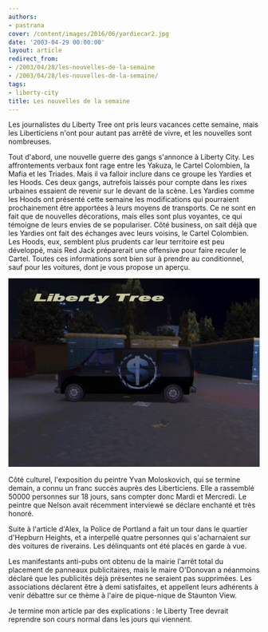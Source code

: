 ```yaml
---
authors:
- pastrana
cover: /content/images/2016/06/yardiecar2.jpg
date: '2003-04-29 00:00:00'
layout: article
redirect_from:
- /2003/04/28/les-nouvelles-de-la-semaine
- /2003/04/28/les-nouvelles-de-la-semaine/
tags:
- liberty-city
title: Les nouvelles de la semaine
---
```



Les journalistes du Liberty Tree ont pris leurs vacances cette semaine, mais les Liberticiens n'ont pour autant pas arrêté de vivre, et les nouvelles sont nombreuses.

Tout d'abord, une nouvelle guerre des gangs s'annonce à Liberty City. Les affrontements verbaux font rage entre les Yakuza, le Cartel Colombien, la Mafia et les Triades. Mais il va falloir inclure dans ce groupe les Yardies et les Hoods. Ces deux gangs, autrefois laissés pour compte dans les rixes urbaines essaient de revenir sur le devant de la scène. Les Yardies comme les Hoods ont présenté cette semaine les modifications qui pourraient prochainement être apportées à leurs moyens de transports. Ce ne sont en fait que de nouvelles décorations, mais elles sont plus voyantes, ce qui témoigne de leurs envies de se populariser. Côté business, on sait déjà que les Yardies ont fait des échanges avec leurs voisins, le Cartel Colombien. Les Hoods, eux, semblent plus prudents car leur territoire est peu développé, mais Red Jack préparerait une offensive pour faire reculer le Cartel. Toutes ces informations sont bien sur à prendre au conditionnel, sauf pour les voitures, dont je vous propose un aperçu.

![](/content/images/2016/06/hoods%24.jpg)

Côté culturel, l'exposition du peintre Yvan Moloskovich, qui se termine demain, a connu un franc succès auprès des Liberticiens. Elle a rassemblé 50000 personnes sur 18 jours, sans compter donc Mardi et Mercredi. Le peintre que Nelson avait récemment interviewé se déclare enchanté et très honoré.

Suite à l'article d'Alex, la Police de Portland a fait un tour dans le quartier d'Hepburn Heights, et a interpellé quatre personnes qui s'acharnaient sur des voitures de riverains. Les délinquants ont été placés en garde à vue.

Les manifestants anti-pubs ont obtenu de la mairie l'arrêt total du placement de panneaux publicitaires, mais le maire O'Donovan a néanmoins déclaré que les publicités déjà présentes ne seraient pas supprimées. Les associations déclarent être à demi satisfaites, et appellent leurs adhérents à venir débattre sur ce thème à l'aire de pique-nique de Staunton View.

Je termine mon article par des explications : le Liberty Tree devrait reprendre son cours normal dans les jours qui viennent.
